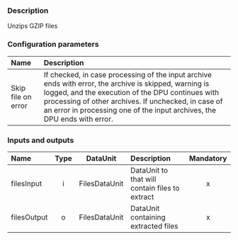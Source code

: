 ### Description

Unzips GZIP files

### Configuration parameters

| Name | Description |
|:----|:----|
|Skip file on error| If checked, in case processing of the input archive ends with error, the archive is skipped, warning is logged, and the execution of the DPU continues with processing of other archives. If unchecked, in case of an error in processing one of the input archives, the DPU ends with error.  |

### Inputs and outputs

|Name |Type | DataUnit | Description | Mandatory |
|:--------|:------:|:------:|:-------------|:---------------------:|
|filesInput  |i| FilesDataUnit | DataUnit to that will contain files to extract |x|
|filesOutput |o| FilesDataUnit | DataUnit containing extracted files |x|
